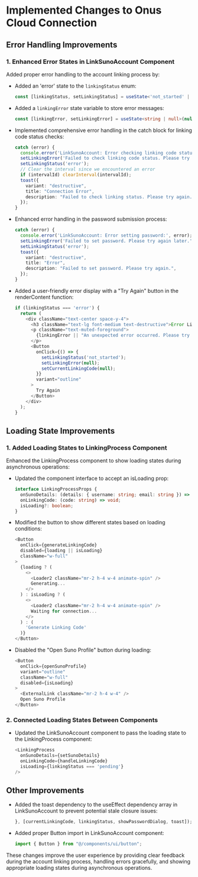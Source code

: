 # Implemented Changes to Onus Cloud Connection

## Error Handling Improvements

### 1. Enhanced Error States in LinkSunoAccount Component

Added proper error handling to the account linking process by:

- Added an 'error' state to the `linkingStatus` enum:
  ```typescript
  const [linkingStatus, setLinkingStatus] = useState<'not_started' | 'pending' | 'completed' | 'error'>('not_started');
  ```

- Added a `linkingError` state variable to store error messages:
  ```typescript
  const [linkingError, setLinkingError] = useState<string | null>(null);
  ```

- Implemented comprehensive error handling in the catch block for linking code status checks:
  ```typescript
  catch (error) {
    console.error('LinkSunoAccount: Error checking linking code status:', error);
    setLinkingError('Failed to check linking code status. Please try again.');
    setLinkingStatus('error');
    // Clear the interval since we encountered an error
    if (intervalId) clearInterval(intervalId);
    toast({
      variant: "destructive",
      title: "Connection Error",
      description: "Failed to check linking status. Please try again.",
    });
  }
  ```

- Enhanced error handling in the password submission process:
  ```typescript
  catch (error) {
    console.error('LinkSunoAccount: Error setting password:', error);
    setLinkingError('Failed to set password. Please try again later.');
    setLinkingStatus('error');
    toast({
      variant: "destructive",
      title: "Error",
      description: "Failed to set password. Please try again.",
    });
  }
  ```

- Added a user-friendly error display with a "Try Again" button in the renderContent function:
  ```typescript
  if (linkingStatus === 'error') {
    return (
      <div className="text-center space-y-4">
        <h3 className="text-lg font-medium text-destructive">Error Linking Account</h3>
        <p className="text-muted-foreground">
          {linkingError || "An unexpected error occurred. Please try again."}
        </p>
        <Button 
          onClick={() => {
            setLinkingStatus('not_started');
            setLinkingError(null);
            setCurrentLinkingCode(null);
          }}
          variant="outline"
        >
          Try Again
        </Button>
      </div>
    );
  }
  ```

## Loading State Improvements

### 1. Added Loading States to LinkingProcess Component

Enhanced the LinkingProcess component to show loading states during asynchronous operations:

- Updated the component interface to accept an isLoading prop:
  ```typescript
  interface LinkingProcessProps {
    onSunoDetails: (details: { username: string; email: string }) => void;
    onLinkingCode: (code: string) => void;
    isLoading?: boolean;
  }
  ```

- Modified the button to show different states based on loading conditions:
  ```typescript
  <Button
    onClick={generateLinkingCode}
    disabled={loading || isLoading}
    className="w-full"
  >
    {loading ? (
      <>
        <Loader2 className="mr-2 h-4 w-4 animate-spin" />
        Generating...
      </>
    ) : isLoading ? (
      <>
        <Loader2 className="mr-2 h-4 w-4 animate-spin" />
        Waiting for connection...
      </>
    ) : (
      'Generate Linking Code'
    )}
  </Button>
  ```

- Disabled the "Open Suno Profile" button during loading:
  ```typescript
  <Button 
    onClick={openSunoProfile}
    variant="outline"
    className="w-full"
    disabled={isLoading}
  >
    <ExternalLink className="mr-2 h-4 w-4" />
    Open Suno Profile
  </Button>
  ```

### 2. Connected Loading States Between Components

- Updated the LinkSunoAccount component to pass the loading state to the LinkingProcess component:
  ```typescript
  <LinkingProcess 
    onSunoDetails={setSunoDetails}
    onLinkingCode={handleLinkingCode}
    isLoading={linkingStatus === 'pending'}
  />
  ```

## Other Improvements

- Added the toast dependency to the useEffect dependency array in LinkSunoAccount to prevent potential stale closure issues:
  ```typescript
  }, [currentLinkingCode, linkingStatus, showPasswordDialog, toast]);
  ```

- Added proper Button import in LinkSunoAccount component:
  ```typescript
  import { Button } from "@/components/ui/button";
  ```

These changes improve the user experience by providing clear feedback during the account linking process, handling errors gracefully, and showing appropriate loading states during asynchronous operations.
